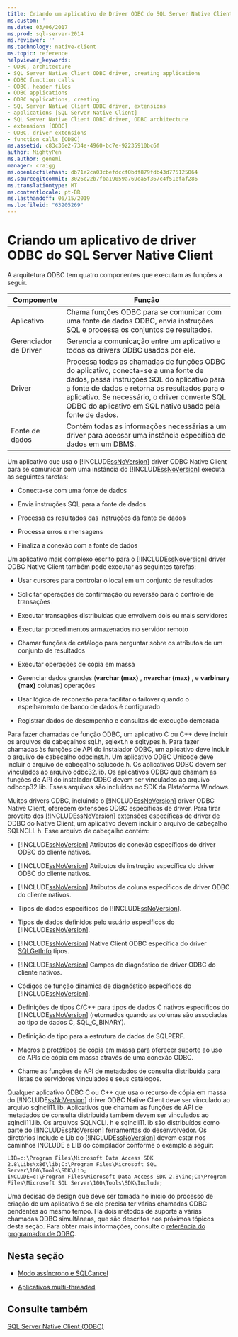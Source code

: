 ```yaml
---
title: Criando um aplicativo de Driver ODBC do SQL Server Native Client | Microsoft Docs
ms.custom: ''
ms.date: 03/06/2017
ms.prod: sql-server-2014
ms.reviewer: ''
ms.technology: native-client
ms.topic: reference
helpviewer_keywords:
- ODBC, architecture
- SQL Server Native Client ODBC driver, creating applications
- ODBC function calls
- ODBC, header files
- ODBC applications
- ODBC applications, creating
- SQL Server Native Client ODBC driver, extensions
- applications [SQL Server Native Client]
- SQL Server Native Client ODBC driver, ODBC architecture
- extensions [ODBC]
- ODBC, driver extensions
- function calls [ODBC]
ms.assetid: c83c36e2-734e-4960-bc7e-92235910bc6f
author: MightyPen
ms.author: genemi
manager: craigg
ms.openlocfilehash: db71e2ca03cbefdccf0bdf879fdb43d775125064
ms.sourcegitcommit: 3026c22b7fba19059a769ea5f367c4f51efaf286
ms.translationtype: MT
ms.contentlocale: pt-BR
ms.lasthandoff: 06/15/2019
ms.locfileid: "63205269"
---
```

# <a name="creating-a-sql-server-native-client-odbc-driver-application"></a>Criando um aplicativo de driver ODBC do SQL Server Native Client
  A arquitetura ODBC tem quatro componentes que executam as funções a seguir.  
  
|Componente|Função|  
|---------------|--------------|  
|Aplicativo|Chama funções ODBC para se comunicar com uma fonte de dados ODBC, envia instruções SQL e processa os conjuntos de resultados.|  
|Gerenciador de Driver|Gerencia a comunicação entre um aplicativo e todos os drivers ODBC usados por ele.|  
|Driver|Processa todas as chamadas de funções ODBC do aplicativo, conecta-se a uma fonte de dados, passa instruções SQL do aplicativo para a fonte de dados e retorna os resultados para o aplicativo. Se necessário, o driver converte SQL ODBC do aplicativo em SQL nativo usado pela fonte de dados.|  
|Fonte de dados|Contém todas as informações necessárias a um driver para acessar uma instância específica de dados em um DBMS.|  
  
 Um aplicativo que usa o [!INCLUDE[ssNoVersion](../../../includes/ssnoversion-md.md)] driver ODBC Native Client para se comunicar com uma instância do [!INCLUDE[ssNoVersion](../../../includes/ssnoversion-md.md)] executa as seguintes tarefas:  
  
-   Conecta-se com uma fonte de dados  
  
-   Envia instruções SQL para a fonte de dados  
  
-   Processa os resultados das instruções da fonte de dados  
  
-   Processa erros e mensagens  
  
-   Finaliza a conexão com a fonte de dados  
  
 Um aplicativo mais complexo escrito para o [!INCLUDE[ssNoVersion](../../../includes/ssnoversion-md.md)] driver ODBC Native Client também pode executar as seguintes tarefas:  
  
-   Usar cursores para controlar o local em um conjunto de resultados  
  
-   Solicitar operações de confirmação ou reversão para o controle de transações  
  
-   Executar transações distribuídas que envolvem dois ou mais servidores  
  
-   Executar procedimentos armazenados no servidor remoto  
  
-   Chamar funções de catálogo para perguntar sobre os atributos de um conjunto de resultados  
  
-   Executar operações de cópia em massa  
  
-   Gerenciar dados grandes (**varchar (max)** , **nvarchar (max)** , e **varbinary (max)** colunas) operações  
  
-   Usar lógica de reconexão para facilitar o failover quando o espelhamento de banco de dados é configurado  
  
-   Registrar dados de desempenho e consultas de execução demorada  
  
 Para fazer chamadas de função ODBC, um aplicativo C ou C++ deve incluir os arquivos de cabeçalhos sql.h, sqlext.h e sqltypes.h. Para fazer chamadas às funções de API do instalador ODBC, um aplicativo deve incluir o arquivo de cabeçalho odbcinst.h. Um aplicativo ODBC Unicode deve incluir o arquivo de cabeçalho sqlucode.h. Os aplicativos ODBC devem ser vinculados ao arquivo odbc32.lib. Os aplicativos ODBC que chamam as funções de API do instalador ODBC devem ser vinculados ao arquivo odbccp32.lib. Esses arquivos são incluídos no SDK da Plataforma Windows.  
  
 Muitos drivers ODBC, incluindo o [!INCLUDE[ssNoVersion](../../../includes/ssnoversion-md.md)] driver ODBC Native Client, oferecem extensões ODBC específicas de driver. Para tirar proveito dos [!INCLUDE[ssNoVersion](../../../includes/ssnoversion-md.md)] extensões específicas de driver de ODBC do Native Client, um aplicativo devem incluir o arquivo de cabeçalho SQLNCLI. h. Esse arquivo de cabeçalho contém:  
  
-   [!INCLUDE[ssNoVersion](../../../includes/ssnoversion-md.md)] Atributos de conexão específicos do driver ODBC do cliente nativos.  
  
-   [!INCLUDE[ssNoVersion](../../../includes/ssnoversion-md.md)] Atributos de instrução específica do driver ODBC do cliente nativos.  
  
-   [!INCLUDE[ssNoVersion](../../../includes/ssnoversion-md.md)] Atributos de coluna específicos de driver ODBC do cliente nativos.  
  
-   Tipos de dados específicos do [!INCLUDE[ssNoVersion](../../../includes/ssnoversion-md.md)].  
  
-   Tipos de dados definidos pelo usuário específicos do [!INCLUDE[ssNoVersion](../../../includes/ssnoversion-md.md)].  
  
-   [!INCLUDE[ssNoVersion](../../../includes/ssnoversion-md.md)] Native Client ODBC específica do driver [SQLGetInfo](../../native-client-odbc-api/sqlgetinfo.md) tipos.  
  
-   [!INCLUDE[ssNoVersion](../../../includes/ssnoversion-md.md)] Campos de diagnóstico de driver ODBC do cliente nativos.  
  
-   Códigos de função dinâmica de diagnóstico específicos do [!INCLUDE[ssNoVersion](../../../includes/ssnoversion-md.md)].  
  
-   Definições de tipos C/C++ para tipos de dados C nativos específicos do [!INCLUDE[ssNoVersion](../../../includes/ssnoversion-md.md)] (retornados quando as colunas são associadas ao tipo de dados C, SQL_C_BINARY).  
  
-   Definição de tipo para a estrutura de dados de SQLPERF.  
  
-   Macros e protótipos de cópia em massa para oferecer suporte ao uso de APIs de cópia em massa através de uma conexão ODBC.  
  
-   Chame as funções de API de metadados de consulta distribuída para listas de servidores vinculados e seus catálogos.  
  
 Qualquer aplicativo ODBC C ou C++ que usa o recurso de cópia em massa do [!INCLUDE[ssNoVersion](../../../includes/ssnoversion-md.md)] driver ODBC Native Client deve ser vinculado ao arquivo sqlncli11.lib. Aplicativos que chamam as funções de API de metadados de consulta distribuída também devem ser vinculados ao sqlncli11.lib. Os arquivos SQLNCLI. h e sqlncli11.lib são distribuídos como parte do [!INCLUDE[ssNoVersion](../../../includes/ssnoversion-md.md)] ferramentas do desenvolvedor. Os diretórios Include e Lib do [!INCLUDE[ssNoVersion](../../../includes/ssnoversion-md.md)] devem estar nos caminhos INCLUDE e LIB do compilador conforme o exemplo a seguir:  
  
```  
LIB=c:\Program Files\Microsoft Data Access SDK 2.8\Libs\x86\lib;C:\Program Files\Microsoft SQL Server\100\Tools\SDK\Lib;  
INCLUDE=c:\Program Files\Microsoft Data Access SDK 2.8\inc;C:\Program Files\Microsoft SQL Server\100\Tools\SDK\Include;  
```  
  
 Uma decisão de design que deve ser tomada no início do processo de criação de um aplicativo é se ele precisa ter várias chamadas ODBC pendentes ao mesmo tempo. Há dois métodos de suporte a várias chamadas ODBC simultâneas, que são descritos nos próximos tópicos desta seção. Para obter mais informações, consulte o [referência do programador de ODBC](https://go.microsoft.com/fwlink/?LinkId=45250).  
  
## <a name="in-this-section"></a>Nesta seção  
  
-   [Modo assíncrono e SQLCancel](../../native-client-odbc-api/sqlcancel.md)  
  
-   [Aplicativos multi-threaded](creating-a-driver-application-multithreaded-applications.md)  
  
## <a name="see-also"></a>Consulte também  
 [SQL Server Native Client &#40;ODBC&#41;](sql-server-native-client-odbc.md)  
  
  
